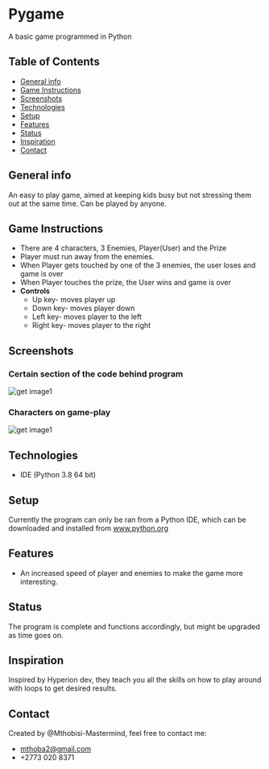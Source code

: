# Pygame
A basic game programmed in Python

## Table of Contents
* [General info](#general-info)
* [Game Instructions](#Game-Instructions)
* [Screenshots](#screenshots)
* [Technologies](#technologies)
* [Setup](#setup)
* [Features](#features)
* [Status](#status)
* [Inspiration](#inspiration)
* [Contact](#contact)

## General info
An easy to play game, aimed at keeping kids busy but not stressing them out at the same time. 
Can be played by anyone.

## Game Instructions
* There are 4 characters, 3 Enemies, Player(User) and the Prize
* Player must run away from the enemies.
* When Player gets touched by one of the 3 enemies, the user loses and game is over
* When Player touches the prize, the User wins and game is over
* __Controls__
  * Up key- moves player up
  * Down key- moves player down
  * Left key- moves player to the left
  * Right key- moves player to the right

## Screenshots
### Certain section of the code behind program
![get image1](https://github.com/Mthobisi-Mastermind/Screenshots/blob/master/Screenshot%202020-04-04%2012.20.48.png)

### Characters on game-play
![get image1](https://github.com/Mthobisi-Mastermind/Screenshots/blob/master/Screenshot%202020-04-04%2012.21.15.png)

## Technologies
* IDE (Python 3.8 64 bit)

## Setup
Currently the program can only be ran from a Python IDE, which can be downloaded and installed from www.python.org

## Features
* An increased speed of player and enemies to make the game more interesting.
  
## Status
The program is complete and functions accordingly, but might be upgraded as time goes on.

## Inspiration
Inspired by Hyperion dev, they teach you all the skills on how to play around with loops to get desired results.

## Contact
Created by @Mthobisi-Mastermind, feel free to contact me:
* mthoba2@gmail.com
* +2773 020 8371

